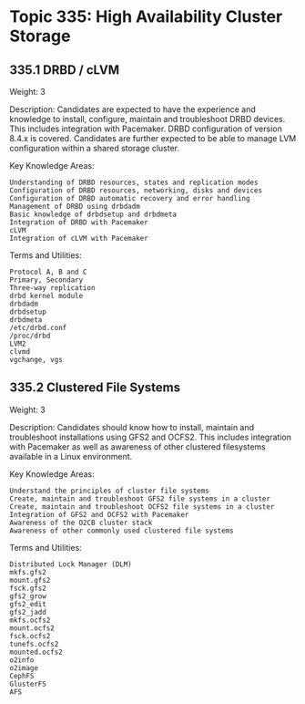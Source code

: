 # Topic 335: High Availability Cluster Storage

## 335.1 DRBD / cLVM

Weight: 3

Description: Candidates are expected to have the experience and knowledge to install, configure, maintain and troubleshoot DRBD devices. This includes integration with Pacemaker. DRBD configuration of version 8.4.x is covered. Candidates are further expected to be able to manage LVM configuration within a shared storage cluster.

Key Knowledge Areas:

    Understanding of DRBD resources, states and replication modes
    Configuration of DRBD resources, networking, disks and devices
    Configuration of DRBD automatic recovery and error handling
    Management of DRBD using drbdadm
    Basic knowledge of drbdsetup and drbdmeta
    Integration of DRBD with Pacemaker
    cLVM
    Integration of cLVM with Pacemaker

Terms and Utilities:

    Protocol A, B and C
    Primary, Secondary
    Three-way replication
    drbd kernel module
    drbdadm
    drbdsetup
    drbdmeta
    /etc/drbd.conf
    /proc/drbd
    LVM2
    clvmd
    vgchange, vgs


## 335.2 Clustered File Systems

Weight: 3

Description: Candidates should know how to install, maintain and troubleshoot installations using GFS2 and OCFS2. This includes integration with Pacemaker as well as awareness of other clustered filesystems available in a Linux environment.

Key Knowledge Areas:

    Understand the principles of cluster file systems
    Create, maintain and troubleshoot GFS2 file systems in a cluster
    Create, maintain and troubleshoot OCFS2 file systems in a cluster
    Integration of GFS2 and OCFS2 with Pacemaker
    Awareness of the O2CB cluster stack
    Awareness of other commonly used clustered file systems

Terms and Utilities:

    Distributed Lock Manager (DLM)
    mkfs.gfs2
    mount.gfs2
    fsck.gfs2
    gfs2_grow
    gfs2_edit
    gfs2_jadd
    mkfs.ocfs2
    mount.ocfs2
    fsck.ocfs2
    tunefs.ocfs2
    mounted.ocfs2
    o2info
    o2image
    CephFS
    GlusterFS
    AFS
